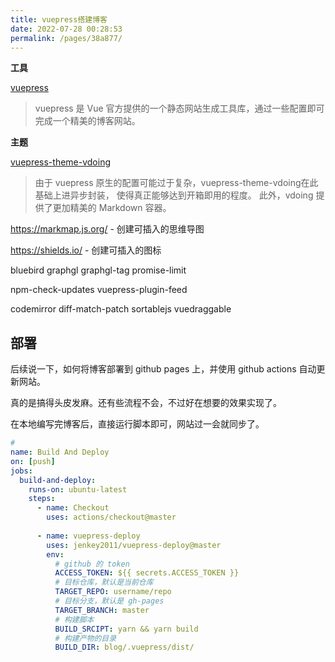 ```yaml
---
title: vuepress搭建博客
date: 2022-07-28 00:28:53
permalink: /pages/38a877/
---
```


**工具**

[vuepress](https://vuepress.vuejs.org/zh/)

> vuepress 是 Vue 官方提供的一个静态网站生成工具库，通过一些配置即可完成一个精美的博客网站。

**主题**

[vuepress-theme-vdoing](https://doc.xugaoyi.com/)

> 由于 vuepress 原生的配置可能过于复杂，vuepress-theme-vdoing在此基础上进异步封装，
> 使得真正能够达到开箱即用的程度。 此外，vdoing 提供了更加精美的 Markdown 容器。


<https://markmap.js.org/> - 创建可插入的思维导图

<https://shields.io/> - 创建可插入的图标

bluebird graphgl graphgl-tag promise-limit

npm-check-updates vuepress-plugin-feed

codemirror diff-match-patch sortablejs vuedraggable


## 部署
后续说一下，如何将博客部署到 github pages 上，并使用 github actions 自动更新网站。

真的是搞得头皮发麻。还有些流程不会，不过好在想要的效果实现了。

在本地编写完博客后，直接运行脚本即可，网站过一会就同步了。


```yaml
# 
name: Build And Deploy
on: [push]
jobs: 
  build-and-deploy:
    runs-on: ubuntu-latest
    steps:
      - name: Checkout
        uses: actions/checkout@master
        
      - name: vuepress-deploy
        uses: jenkey2011/vuepress-deploy@master
        env: 
          # github 的 token
          ACCESS_TOKEN: ${{ secrets.ACCESS_TOKEN }}
          # 目标仓库，默认是当前仓库
          TARGET_REPO: username/repo
          # 目标分支，默认是 gh-pages
          TARGET_BRANCH: master
          # 构建脚本
          BUILD_SRCIPT: yarn && yarn build
          # 构建产物的目录
          BUILD_DIR: blog/.vuepress/dist/
```
